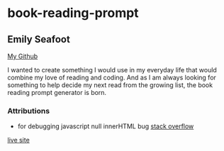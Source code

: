 # book-reading-prompt

## Emily Seafoot

[My Github](https://github.com/Emilypearl91)

I wanted to create something I would use in my everyday life that would combine my love of reading and coding. And as I am always looking for something to help decide my next read from the growing list, the book reading prompt generator is born.

### Attributions

- for debugging javascript null innerHTML bug [stack overflow](https://stackoverflow.com/questions/18239430/cannot-set-property-innerhtml-of-null)



[live site](https://emilypearl91.github.io/book-reading-prompt/)
